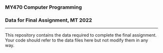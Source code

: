 ### MY470 Computer Programming

### Data for Final Assignment, MT 2022

---

This repository contains the data required to complete the final assignment. Your code should refer to the data files here but not modify them in any way.
